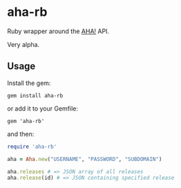 # aha-rb

Ruby wrapper around the [AHA!](http://www.aha.io/) API.

Very alpha.

## Usage

Install the gem:

`gem install aha-rb`

or add it to your Gemfile:

`gem 'aha-rb'`

and then:

```ruby
require 'aha-rb'

aha = Aha.new("USERNAME", "PASSWORD", "SUBDOMAIN")

aha.releases # => JSON array of all releases
aha.release(id) # => JSON containing specified release
```